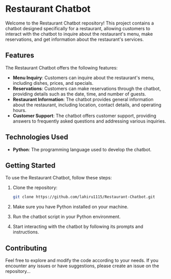 # Restaurant Chatbot

Welcome to the Restaurant Chatbot repository! This project contains a chatbot designed specifically for a restaurant, allowing customers to interact with the chatbot to inquire about the restaurant's menu, make reservations, and get information about the restaurant's services.

## Features

The Restaurant Chatbot offers the following features:

- **Menu Inquiry**: Customers can inquire about the restaurant's menu, including dishes, prices, and specials.
- **Reservations**: Customers can make reservations through the chatbot, providing details such as the date, time, and number of guests.
- **Restaurant Information**: The chatbot provides general information about the restaurant, including location, contact details, and operating hours.
- **Customer Support**: The chatbot offers customer support, providing answers to frequently asked questions and addressing various inquiries.

## Technologies Used

- **Python**: The programming language used to develop the chatbot.

## Getting Started

To use the Restaurant Chatbot, follow these steps:

1. Clone the repository:

   ```bash
   git clone https://github.com/lahiru1115/Restaurant-Chatbot.git
   ```

2. Make sure you have Python installed on your machine.

3. Run the chatbot script in your Python environment.

4. Start interacting with the chatbot by following its prompts and instructions.

## Contributing

Feel free to explore and modify the code according to your needs. If you encounter any issues or have suggestions, please create an issue on the repository...
